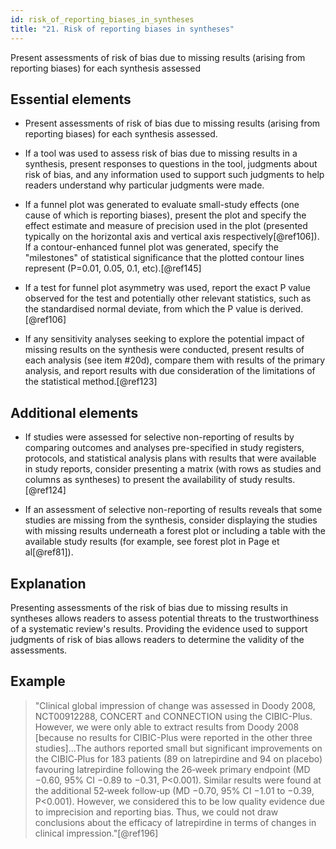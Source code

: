 ```yaml
---
id: risk_of_reporting_biases_in_syntheses
title: "21. Risk of reporting biases in syntheses"
---
```


Present assessments of risk of bias due to missing results (arising from reporting biases) for each synthesis assessed

## Essential elements

-   Present assessments of risk of bias due to missing results (arising
    from reporting biases) for each synthesis assessed.

-   If a tool was used to assess risk of bias due to missing results in
    a synthesis, present responses to questions in the tool, judgments
    about risk of bias, and any information used to support such
    judgments to help readers understand why particular judgments were
    made.

-   If a funnel plot was generated to evaluate small-study effects (one
    cause of which is reporting biases), present the plot and specify
    the effect estimate and measure of precision used in the plot
    (presented typically on the horizontal axis and vertical axis
    respectively[@ref106]). If a contour-enhanced funnel plot was
    generated, specify the "milestones" of statistical significance that
    the plotted contour lines represent (P=0.01, 0.05, 0.1,
    etc).[@ref145]

-   If a test for funnel plot asymmetry was used, report the exact P
    value observed for the test and potentially other relevant
    statistics, such as the standardised normal deviate, from which the
    P value is derived.[@ref106]

-   If any sensitivity analyses seeking to explore the potential impact
    of missing results on the synthesis were conducted, present results
    of each analysis (see item #20d), compare them with results of the
    primary analysis, and report results with due consideration of the
    limitations of the statistical method.[@ref123]

## Additional elements

-   If studies were assessed for selective non-reporting of results by
    comparing outcomes and analyses pre-specified in study registers,
    protocols, and statistical analysis plans with results that were
    available in study reports, consider presenting a matrix (with rows
    as studies and columns as syntheses) to present the availability of
    study results.[@ref124]

-   If an assessment of selective non-reporting of results reveals that
    some studies are missing from the synthesis, consider displaying the
    studies with missing results underneath a forest plot or including a
    table with the available study results (for example, see forest plot
    in Page et al[@ref81]).

## Explanation 

Presenting assessments of the risk of bias due to
missing results in syntheses allows readers to assess potential threats
to the trustworthiness of a systematic review's results. Providing the
evidence used to support judgments of risk of bias allows readers to
determine the validity of the assessments.

## Example

> "Clinical global impression of change was assessed in Doody 2008,
NCT00912288, CONCERT and CONNECTION using the CIBIC-Plus. However, we
were only able to extract results from Doody 2008 \[because no results
for CIBIC-Plus were reported in the other three studies\]...The authors
reported small but significant improvements on the CIBIC‐Plus for 183
patients (89 on latrepirdine and 94 on placebo) favouring latrepirdine
following the 26‐week primary endpoint (MD −0.60, 95% CI −0.89 to −0.31,
P\<0.001). Similar results were found at the additional 52‐week
follow‐up (MD −0.70, 95% CI −1.01 to −0.39, P\<0.001). However, we
considered this to be low quality evidence due to imprecision and
reporting bias. Thus, we could not draw conclusions about the efficacy
of latrepirdine in terms of changes in clinical impression."[@ref196]